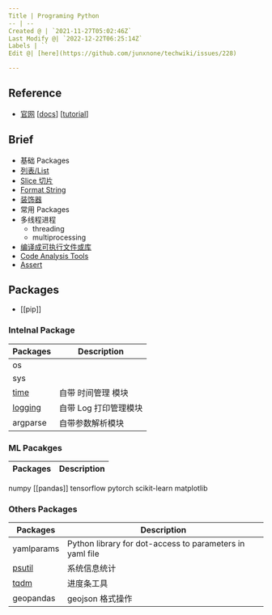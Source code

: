 ```yaml
---
Title | Programing Python
-- | --
Created @ | `2021-11-27T05:02:46Z`
Last Modify @| `2022-12-22T06:25:14Z`
Labels | ``
Edit @| [here](https://github.com/junxnone/techwiki/issues/228)

---
```

## Reference
- [官网](https://www.python.org/) [[docs](https://docs.python.org/3/)] [[tutorial](https://docs.python.org/3/tutorial/index.html)]


## Brief 
- 基础 Packages
- [列表/List](/Python_list)
- [Slice 切片](/Python_slice)
- [Format String](/Python_format_string)
- [装饰器](/Python_decorator)
- 常用 Packages
- 多线程进程
  - threading
  - multiprocessing
- [编译成可执行文件或库](/Python_build_exe)
- [Code Analysis Tools](/Python_code_analysis_tools)
- [Assert](/Python_assert)


## Packages
- [[pip]]

### Intelnal Package

Packages | Description
-- | --
os |
sys |
[time](/Python_time) | 自带 时间管理 模块
[logging](/Python_logging) | 自带 Log 打印管理模块
argparse | 自带参数解析模块


### ML Pacakges

Packages | Description
-- | --
numpy
[[pandas]]
tensorflow
pytorch
scikit-learn
matplotlib



 
### Others Packages

Packages | Description
-- | --
yamlparams | Python library for dot-access to parameters in yaml file
[psutil](/Python_psutil) | 系统信息统计
[tqdm](/Python_tqdm) | 进度条工具
geopandas | geojson 格式操作
